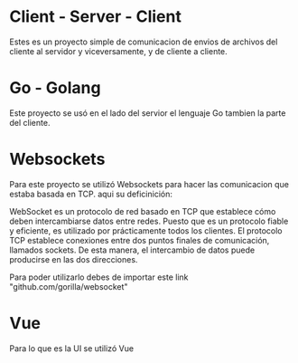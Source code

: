 # Client - Server - Client

Estes es un proyecto simple de comunicacion de envios de archivos del cliente al servidor y viceversamente, y de cliente a cliente.

# Go - Golang
Este proyecto se usó en el lado del servior el lenguaje Go tambien la parte del cliente.

# Websockets
Para este proyecto se utilizó Websockets para hacer las comunicacion que estaba basada en TCP. aqui su deficinición:

WebSocket es un protocolo de red basado en TCP que establece cómo deben intercambiarse datos entre redes. Puesto que es un protocolo fiable y eficiente, es utilizado por prácticamente todos los clientes. El protocolo TCP establece conexiones entre dos puntos finales de comunicación, llamados sockets. De esta manera, el intercambio de datos puede producirse en las dos direcciones.

Para poder utilizarlo debes de importar este link
"github.com/gorilla/websocket"

# Vue
Para lo que es la UI se utilizó Vue 